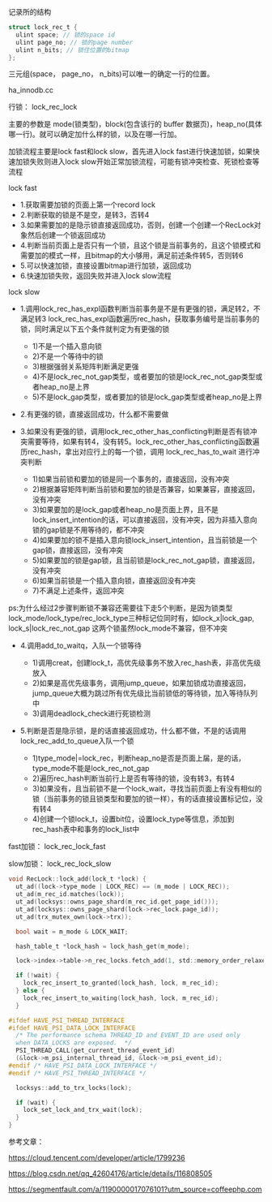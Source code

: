 
记录所的结构

```c
struct lock_rec_t {
  ulint space; // 锁的space id
  ulint page_no; // 锁的page number
  ulint n_bits; // 锁住位置的bitmap
};
```
三元组(space， page_no， n_bits)可以唯一的确定一行的位置。


ha_innodb.cc

行锁：
lock_rec_lock


主要的参数是 mode(锁类型)，block(包含该行的 buffer 数据页)，heap_no(具体哪一行)。就可以确定加什么样的锁，以及在哪一行加。

加锁流程主要是lock fast和lock slow，首先进入lock fast进行快速加锁，如果快速加锁失败则进入lock slow开始正常加锁流程，可能有锁冲突检查、死锁检查等流程

lock fast
- 1.获取需要加锁的页面上第一个record lock
- 2.判断获取的锁是不是空，是转3，否转4
- 3.如果需要加的是隐示锁直接返回成功，否则，创建一个创建一个RecLock对象然后创建一个锁返回成功
- 4.判断当前页面上是否只有一个锁，且这个锁是当前事务的，且这个锁模式和需要加的模式一样，且bitmap的大小够用，满足前述条件转5，否则转6
- 5.可以快速加锁，直接设置bitmap进行加锁，返回成功
- 6.快速加锁失败，返回失败并进入lock slow流程

lock slow
- 1.调用lock_rec_has_expl函数判断当前事务是不是有更强的锁，满足转2，不满足转3
lock_rec_has_expl函数遍历rec_hash，获取事务编号是当前事务的锁，同时满足以下五个条件就判定为有更强的锁
  - 1)不是一个插入意向锁
  - 2)不是一个等待中的锁
  - 3)根据强弱关系矩阵判断满足更强
  - 4)不是lock_rec_not_gap类型，或者要加的锁是lock_rec_not_gap类型或者heap_no是上界
  - 5)不是lock_gap类型，或者要加的锁是lock_gap类型或者heap_no是上界
- 2.有更强的锁，直接返回成功，什么都不需要做
- 3.如果没有更强的锁，调用lock_rec_other_has_conflicting判断是否有锁冲突需要等待，如果有转4，没有转5。lock_rec_other_has_conflicting函数遍历rec_hash，拿出对应行上的每一个锁，调用 lock_rec_has_to_wait 进行冲突判断

  - 1)如果当前锁和要加的锁是同一个事务的，直接返回，没有冲突
  - 2)根据兼容矩阵判断当前锁和要加的锁是否兼容，如果兼容，直接返回，没有冲突
  - 3)如果要加的是lock_gap或者heap_no是页面上界，且不是lock_insert_intention的话，可以直接返回，没有冲突，因为非插入意向锁的gap锁是不用等待的，都不冲突
  - 4)如果要加的锁不是插入意向锁lock_insert_intention，且当前锁是一个gap锁，直接返回，没有冲突
  - 5)如果要加的锁是gap锁，且当前锁是lock_rec_not_gap锁，直接返回，没有冲突
  - 6)如果当前锁是一个插入意向锁，直接返回没有冲突
  - 7)不满足上述条件，返回冲突

ps:为什么经过2步骤判断锁不兼容还需要往下走5个判断，是因为锁类型lock_mode/lock_type/rec_lock_type三种标记位同时有，如lock_x|lock_gap, lock_s|lock_rec_not_gap 这两个锁虽然lock_mode不兼容，但不冲突
- 4.调用add_to_waitq，入队一个锁等待

  - 1)调用creat，创建lock_t，高优先级事务不放入rec_hash表，非高优先级放入
  - 2)如果是高优先级事务，调用jump_queue，如果加锁成功直接返回，jump_queue大概为跳过所有优先级比当前锁低的等待锁，加入等待队列中
  - 3)调用deadlock_check进行死锁检测
- 5.判断是否是隐示锁，是的话直接返回成功，什么都不做，不是的话调用lock_rec_add_to_queue入队一个锁

  - 1)type_mode|=lock_rec，判断heap_no是否是页面上届，是的话，type_mode不能是lock_rec_not_gap
  - 2)遍历rec_hash判断当前行上是否有等待的锁，没有转3，有转4
  - 3)如果没有，且当前锁不是一个lock_wait，寻找当前页面上有没有相似的锁（当前事务的锁且锁类型和要加的锁一样），有的话直接设置标记位，没有转4
  - 4)创建一个锁lock_t，设置bit位，设置lock_type等信息，添加到rec_hash表中和事务的lock_list中



fast加锁：
lock_rec_lock_fast

slow加锁：
lock_rec_lock_slow


```c
void RecLock::lock_add(lock_t *lock) {
  ut_ad((lock->type_mode | LOCK_REC) == (m_mode | LOCK_REC));
  ut_ad(m_rec_id.matches(lock));
  ut_ad(locksys::owns_page_shard(m_rec_id.get_page_id()));
  ut_ad(locksys::owns_page_shard(lock->rec_lock.page_id));
  ut_ad(trx_mutex_own(lock->trx));

  bool wait = m_mode & LOCK_WAIT;

  hash_table_t *lock_hash = lock_hash_get(m_mode);

  lock->index->table->n_rec_locks.fetch_add(1, std::memory_order_relaxed);

  if (!wait) {
    lock_rec_insert_to_granted(lock_hash, lock, m_rec_id);
  } else {
    lock_rec_insert_to_waiting(lock_hash, lock, m_rec_id);
  }

#ifdef HAVE_PSI_THREAD_INTERFACE
#ifdef HAVE_PSI_DATA_LOCK_INTERFACE
  /* The performance schema THREAD_ID and EVENT_ID are used only
  when DATA_LOCKS are exposed.  */
  PSI_THREAD_CALL(get_current_thread_event_id)
  (&lock->m_psi_internal_thread_id, &lock->m_psi_event_id);
#endif /* HAVE_PSI_DATA_LOCK_INTERFACE */
#endif /* HAVE_PSI_THREAD_INTERFACE */

  locksys::add_to_trx_locks(lock);

  if (wait) {
    lock_set_lock_and_trx_wait(lock);
  }
}
```

参考文章：

https://cloud.tencent.com/developer/article/1799236

https://blog.csdn.net/qq_42604176/article/details/116808505

https://segmentfault.com/a/1190000017076101?utm_source=coffeephp.com